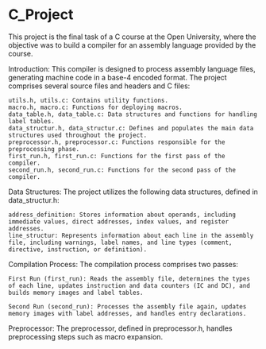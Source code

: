# C_Project
This project is the final task of a C course at the Open University, where the objective was to build a compiler for an assembly language provided by the course.

Introduction:
This compiler is designed to process assembly language files, generating machine code in a base-4 encoded format. The project comprises several source files and headers and C files:

    utils.h, utils.c: Contains utility functions.
    macro.h, macro.c: Functions for deploying macros.
    data_table.h, data_table.c: Data structures and functions for handling label tables.
    data_structur.h, data_structur.c: Defines and populates the main data structures used throughout the project.
    preprocessor.h, preprocessor.c: Functions responsible for the preprocessing phase.
    first_run.h, first_run.c: Functions for the first pass of the compiler.
    second_run.h, second_run.c: Functions for the second pass of the compiler.

Data Structures:
The project utilizes the following data structures, defined in data_structur.h:

    address_definition: Stores information about operands, including immediate values, direct addresses, index values, and register addresses.
    line_structur: Represents information about each line in the assembly file, including warnings, label names, and line types (comment, directive, instruction, or definition).

Compilation Process:
The compilation process comprises two passes:

    First Run (first_run): Reads the assembly file, determines the types of each line, updates instruction and data counters (IC and DC), and builds memory images and label tables.

    Second Run (second_run): Processes the assembly file again, updates memory images with label addresses, and handles entry declarations.

Preprocessor:
The preprocessor, defined in preprocessor.h, handles preprocessing steps such as macro expansion.
